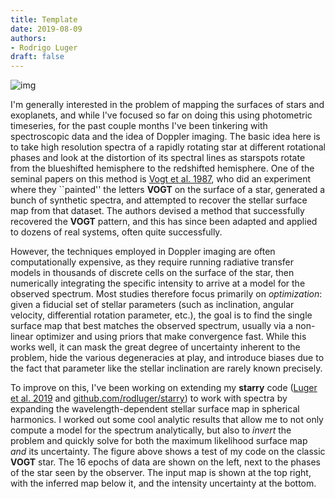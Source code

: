 ```yaml
---
title: Template
date: 2019-08-09
authors:
- Rodrigo Luger
draft: false
---
```


![img](/fig/2019-08-09-doppler.jpg)

I'm generally interested in the problem of mapping the surfaces of stars
and exoplanets, and while I've focused so far on doing this using
photometric timeseries, for the past couple months I've been tinkering with 
spectroscopic data and the idea of Doppler imaging. The basic idea here is to
take high resolution spectra of a rapidly rotating star at different
rotational phases and look at the distortion of its spectral lines as 
starspots rotate from the blueshifted hemisphere to the redshifted hemisphere.
One of the seminal papers on this method is
[Vogt et al. 1987](https://ui.adsabs.harvard.edu/abs/1987ApJ...321..496V),
who did an experiment where they ``painted'' the letters **VOGT** on the
surface of a star, generated a bunch of synthetic spectra, and attempted
to recover the stellar surface map from that dataset. The authors devised
a method that successfully recovered the **VOGT** pattern, and this has
since been adapted and applied to dozens of real systems, often quite
successfully.

However, the techniques employed in Doppler imaging are often computationally
expensive, as they require running radiative transfer models in thousands
of discrete cells on the surface of the star, then numerically integrating
the specific intensity to arrive at a model for the observed spectrum. Most
studies therefore focus primarily on *optimization*: given a fiducial set of
stellar parameters (such as inclination, angular velocity, differential
rotation parameter, etc.), the goal is to find the single surface map that
best matches the observed spectrum, usually via a non-linear optimizer and
using priors that make convergence fast. While this works well, it can
mask the great degree of uncertainty inherent to the problem, hide the
various degeneracies at play, and introduce biases due to the fact that
parameter like the stellar inclination are rarely known precisely.

To improve on this, I've been working on extending my **starry** code
([Luger et al. 2019](https://ui.adsabs.harvard.edu/abs/2019AJ....157...64L)
and [github.com/rodluger/starry](https://github.com/rodluger/starry)) to
work with spectra by expanding the wavelength-dependent stellar surface map
in spherical harmonics. I worked out some cool analytic results that allow
me to not only compute a model for the spectrum analytically, but also to
*invert* the problem and quickly solve for both the maximum likelihood
surface map *and* its uncertainty. The figure above shows a test of my
code on the classic **VOGT** star. The 16 epochs of data are shown on the
left, next to the phases of the star seen by the observer. The input map
is shown at the top right, with the inferred map below it, and the
intensity uncertainty at the bottom.